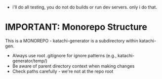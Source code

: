 - i'll do all testing, you do not do builds or run dev servers. only i do that.

# IMPORTANT: Monorepo Structure
This is a MONOREPO - katachi-generator is a subdirectory within katachi-gen.
- Always use root .gitignore for ignore patterns (e.g., katachi-generator/temp/)
- Be aware of parent directory context when making changes
- Check paths carefully - we're not at the repo root
